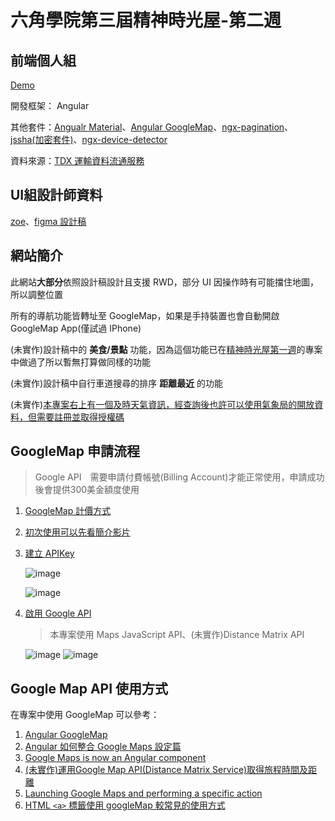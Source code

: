 # 六角學院第三屆精神時光屋-第二週
## 前端個人組

[Demo](https://qazs10015.github.io/f2e-week2/#/bikeStation)

開發框架： Angular

 其他套件：[Angualr Material](https://material.angular.io/)、[Angular GoogleMap](https://github.com/angular/components/tree/master/src/google-maps)、[ngx-pagination](https://www.npmjs.com/package/ngx-pagination)、[jssha(加密套件)](https://github.com/Caligatio/jsSHA)、[ngx-device-detector](https://github.com/KoderLabs/ngx-device-detector#readme)

資料來源：[TDX 運輸資料流通服務](https://tdx.transportdata.tw/api-service/swagger)

## UI組設計師資料

[zoe](https://2021.thef2e.com/users/6296432819610583695?week=2&type=1)、[figma 設計稿](https://www.figma.com/file/zmcW9WenYEJubgYIY4Usqo/Week2---%E8%87%AA%E8%A1%8C%E8%BB%8A%E9%81%93%E5%9C%B0%E5%9C%96%E8%B3%87%E8%A8%8A%E6%95%B4%E5%90%88%E7%B6%B2?node-id=13%3A27)

## 網站簡介
此網站**大部分**依照設計稿設計且支援 RWD，部分 UI 因操作時有可能擋住地圖，所以調整位置

所有的導航功能皆轉址至 GoogleMap，如果是手持裝置也會自動開啟 GoogleMap App(僅試過 IPhone)

(未實作)設計稿中的 **美食/景點** 功能，因為這個功能已在[精神時光屋第一週](https://github.com/qazs10015/f2e-week1)的專案中做過了所以暫無打算做同樣的功能

(未實作)設計稿中自行車道搜尋的排序 **距離最近** 的功能

(未實作)[本專案右上有一個及時天氣資訊，經查詢後也許可以使用氣象局的開放資料，但需要註冊並取得授權碼](https://opendata.cwb.gov.tw/dataset/climate/C-B0024-001)

## GoogleMap 申請流程
> Google API　需要申請付費帳號(Billing Account)才能正常使用，申請成功後會提供300美金額度使用

1. [GoogleMap 計價方式](https://developers.google.com/maps/billing/gmp-billing)
1. [初次使用可以先看簡介影片](https://youtu.be/2_HZObVbe-g)
1. [建立 APIKey](https://developers.google.com/maps/documentation/javascript/get-api-key)

      ![image](https://user-images.githubusercontent.com/30744341/142014788-7946666a-8cac-4a6d-bd8e-2293b04ad337.png)
        
      ![image](https://user-images.githubusercontent.com/30744341/142015006-b5d26232-2e88-46ca-b21b-ae2d998a3ca4.png)
1. [啟用 Google API](https://console.cloud.google.com/apis/library)
    > 本專案使用 Maps JavaScript API、(未實作)Distance Matrix API

      ![image](https://user-images.githubusercontent.com/30744341/142015958-18657167-a882-4e7f-b75b-b76399a20d04.png)
      ![image](https://user-images.githubusercontent.com/30744341/142748796-44c89955-15dd-4a24-a7b4-cd0b22b7742f.png)


## Google Map API 使用方式
  
在專案中使用 GoogleMap 可以參考：

1. [Angular GoogleMap](https://github.com/angular/components/tree/master/src/google-maps)
1. [Angular 如何整合 Google Maps 設定篇](https://medium.com/jason-read-code/angular-%E5%A6%82%E4%BD%95%E6%95%B4%E5%90%88-google-maps-%E8%A8%AD%E5%AE%9A%E7%AF%87-1a83290ef71b)
1. [Google Maps is now an Angular component](https://timdeschryver.dev/blog/google-maps-as-an-angular-component)
1. [(未實作)運用Google Map API(Distance Matrix Service)取得旅程時間及距離](https://icelandcheng.medium.com/%E9%81%8B%E7%94%A8google-map-api-distance-matrix-service-%E5%8F%96%E5%BE%97%E6%97%85%E7%A8%8B%E6%99%82%E9%96%93%E5%8F%8A%E8%B7%9D%E9%9B%A2-4e7c9b929e9e)
2. [Launching Google Maps and performing a specific action](https://developers.google.com/maps/documentation/urls/get-started?hl=zh-tw#forming-the-url)
3. [HTML `<a>` 標籤使用 googleMap 較常見的使用方式](https://gearside.com/easily-link-to-locations-and-directions-using-the-new-google-maps/)



